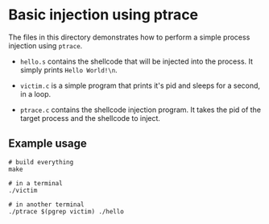# Basic injection using ptrace

The files in this directory demonstrates how to perform a simple
process injection using `ptrace`.

- `hello.s` contains the shellcode that will be injected into the
  process. It simply prints `Hello World!\n`.

- `victim.c` is a simple program that prints it's pid and sleeps
  for a second, in a loop.

- `ptrace.c` contains the shellcode injection program. It takes the
  pid of the target process and the shellcode to inject.


## Example usage

```
# build everything
make

# in a terminal
./victim

# in another terminal
./ptrace $(pgrep victim) ./hello
```
